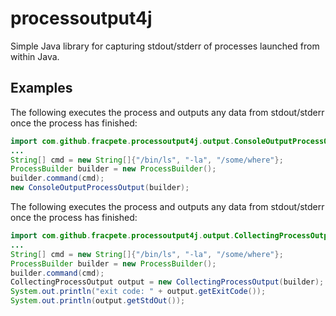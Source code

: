 # processoutput4j
Simple Java library for capturing stdout/stderr of processes launched from within Java.

## Examples
The following executes the process and outputs any data from stdout/stderr
once the process has finished:
```java
import com.github.fracpete.processoutput4j.output.ConsoleOutputProcessOutput;
...
String[] cmd = new String[]{"/bin/ls", "-la", "/some/where"};
ProcessBuilder builder = new ProcessBuilder();
builder.command(cmd);
new ConsoleOutputProcessOutput(builder);
```

The following executes the process and outputs any data from stdout/stderr
once the process has finished:
```java
import com.github.fracpete.processoutput4j.output.CollectingProcessOutput;
...
String[] cmd = new String[]{"/bin/ls", "-la", "/some/where"};
ProcessBuilder builder = new ProcessBuilder();
builder.command(cmd);
CollectingProcessOutput output = new CollectingProcessOutput(builder);
System.out.println("exit code: " + output.getExitCode());
System.out.println(output.getStdOut());
```
